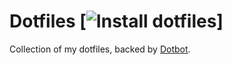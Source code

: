 Dotfiles [![Install dotfiles](https://github.com/wzieba/dotfiles/workflows/Install%20dotfiles/badge.svg)]
=================

Collection of my dotfiles, backed by [Dotbot](https://github.com/anishathalye/dotbot/).


